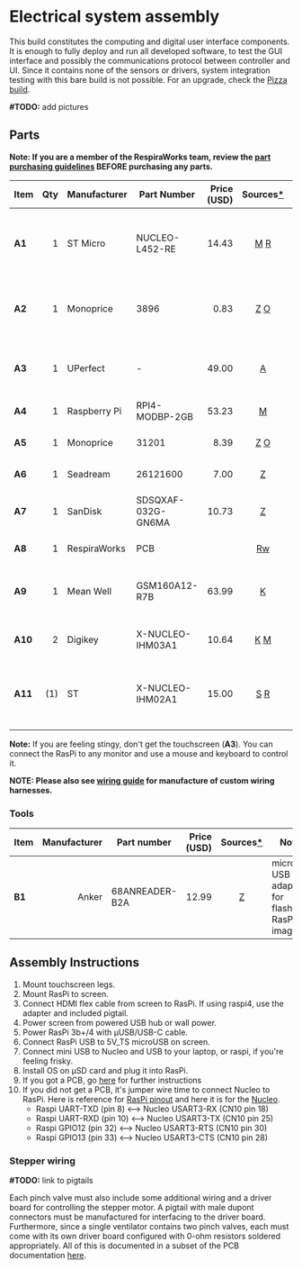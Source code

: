 # Electrical system assembly

This build constitutes the computing and digital user interface components.
It is enough to fully deploy and run all developed software, to test the GUI interface and
possibly the communications protocol between controller and UI. Since it contains none of the sensors
or drivers, system integration testing with this bare build is not possible.
For an upgrade, check the [Pizza build](../pizza_build).

**#TODO:** add pictures

## Parts

**Note: If you are a member of the RespiraWorks team, review the [part purchasing guidelines][ppg]
BEFORE purchasing any parts.**

[ppg]: ../../manufacturing/purchasing_guidelines.md

| Item  | Qty | Manufacturer  | Part Number        | Price (USD) | Sources[*][ppg]         | Notes |
| ----  |----:| --------------| ------------------ | -----------:|:-----------------------:| ----- |
|**A1** | 1   | ST Micro      | NUCLEO-L452-RE     | 14.43       | [M][a1mouser] [R][a1rs] | STM32 Nucleo dev board, make sure to **NOT get the -P** version |
|**A2** | 1   | Monoprice     | 3896               | 0.83        | [Z][a2amzn] [O][a2mono] | USB-A to miniUSB-B cable, power/data for Nucleo |
|**A3** | 1   | UPerfect      | -                  | 49.00       | [A][a3ali]              | 7" capacitive touchscreen with speakers, HDMI/USB |
|**A4** | 1   | Raspberry Pi  | RPI4-MODBP-2GB     | 53.23       | [M][a4mouser]           | Raspberry PI 4 |
|**A5** | 1   | Monoprice     | 31201              | 8.39        | [Z][a5amzn] [O][a5mono] | USB-A to USB-C cable, 3ft |
|**A6** | 1   | Seadream      | 26121600           | 7.00        | [Z][a6amzn]             | microHDMI adapter |
|**A7** | 1   | SanDisk       | SDSQXAF-032G-GN6MA | 10.73       | [Z][a7amzn]             | UHS-1 Class 10 micro SD, memory for Raspberry Pi |
|**A8** | 1   | RespiraWorks  | PCB                |             | [Rw][a8rw]              | RespiraWorks custom PCB |
|**A9** | 1   | Mean Well     | GSM160A12-R7B      | 63.99       | [K][a9key]              | 12v Power supply adapter, medical grade, 11.5A |
|**A10**| 2   | Digikey       | X-NUCLEO-IHM03A1   | 10.64       | [K][a10key] [M][a10mau] | Stepper driver dev board |
|**A11**| (1) | ST            | X-NUCLEO-IHM02A1   | 15.00       | [S][a11st] [R][a11rs]   | Two-axis stepper driver dev board, **Alternative for item 10:**  |

[a1mouser]: https://www.mouser.com/ProductDetail/STMicroelectronics/NUCLEO-L452RE?qs=sGAEpiMZZMtw0nEwywcFgEEYp888DlnM1Y5kGes2rJIHvcJjT1ZDkw%3D%3D
[a1rs]:     https://export.rsdelivers.com/product/stmicroelectronics/nucleo-l452re/stmicroelectronics-stm32-nucleo-64-mcu/1261775
[a2amzn]:   https://www.amazon.com/AmazonBasics-USB-2-0-Cable-Male/dp/B00NH13S44/
[a2mono]:   https://www.monoprice.com/product?p_id=3896
[a3ali]:    https://www.aliexpress.com/item/4000747984746.html
[a4mouser]: https://www.mouser.com/ProductDetail/Raspberry-Pi/RPI4-MODBP-2GB-BULK?qs=%2Fha2pyFaduiq9oc0d1uK569Mu3%252BsSMVa9bhYkyZbjQ1oNl8pHrdrS2f8pDbixKgb
[a5amzn]:   https://www.amazon.com/JSAUX-Charger-Braided-Compatible-Samsung/dp/B076FPGWNZ/ref=sxin_7_ac_d_rm
[a5mono]:   https://www.monoprice.com/product?p_id=31201
[a6amzn]:   https://www.amazon.com/Seadream-Degree-Down-toward-Adapter-Connector/dp/B01EQC345A/
[a7amzn]:   https://www.amazon.com/dp/B06XWMQ81P
[a8rw]:    ../../pcb
[a9key]:  https://www.digikey.com/en/products/detail/mean-well-usa-inc/GSM160A12-R7B/7703457
[a10key]:  https://www.digikey.com/short/z442qt
[a10mau]:  https://www.mouser.com/ProductDetail/511-X-NUCLEO-IHM03A1
[a11st]:   https://www.st.com/en/ecosystems/x-nucleo-ihm02a1.html#sample-and-buy
[a11rs]:   https://export.rsdelivers.com/product/stmicroelectronics/x-nucleo-ihm02a1/stmicroelectronics-x-nucleo-ihm02a1-two-axis/1646982

**Note:** If you are feeling stingy, don't get the touchscreen (**A3**). You can connect the RasPi to any monitor and
use a mouse and keyboard to control it.

**NOTE: Please also see [wiring guide](wiring) for manufacture of custom wiring harnesses.**

### Tools

| Item | Manufacturer  | Part number        | Price (USD) | Sources[*][ppg] | Notes |
| ---- |--------------:| ------------------ | -----------:|:---------------:|------ |
|**B1**| Anker         | 68ANREADER-B2A     | 12.99       | [Z][b1amzn]     | microSD-USB adapter, for flashing RasPi images |

[b1amzn]:https://www.amazon.com/Anker-Portable-Reader-RS-MMC-Micro/dp/B006T9B6R2

## Assembly Instructions

1. Mount touchscreen legs.
2. Mount RasPi to screen.
3. Connect HDMI flex cable from screen to RasPi. If using raspi4, use the adapter and included pigtail.
4. Power screen from powered USB hub or wall power.
5. Power RasPi 3b+/4 with μUSB/USB-C cable.
6. Connect RasPi USB to 5V_TS microUSB on screen.
7. Connect mini USB to Nucleo and USB to your laptop, or raspi, if you're feeling frisky.
8. Install OS on μSD card and plug it into RasPi.
9. If you got a PCB, go [here](../../pcb) for further instructions
10. If you did not get a PCB, it's jumper wire time to connect Nucleo to RasPi.
Here is reference for [RasPi pinout](https://pinout.xyz/pinout/pin2_5v_power) and here it is for the [Nucleo](https://docs.zephyrproject.org/latest/_images/nucleo_l452re_pinout.png).
    - Raspi UART-TXD (pin 8) <--> Nucleo USART3-RX (CN10 pin 18)
    - Raspi UART-RXD (pin 10) <--> Nucleo USART3-TX (CN10 pin 25)
    - Raspi GPIO12 (pin 32) <--> Nucleo USART3-RTS (CN10 pin 30)
    - Raspi GPIO13 (pin 33) <--> Nucleo USART3-CTS (CN10 pin 28)


### Stepper wiring

**#TODO:** link to pigtails

Each pinch valve must also include some additional wiring and a driver board for controlling the stepper motor. A
pigtail with male dupont connectors must be manufactured for interfacing to the driver board. Furthermore, since a
single ventilator contains two pinch valves, each must come with its own driver board configured with 0-ohm resistors
soldered appropriately. All of this is documented in a subset of the PCB documentation
[here](../../pcb/rev1_export/stepper_driver_setup.md).
